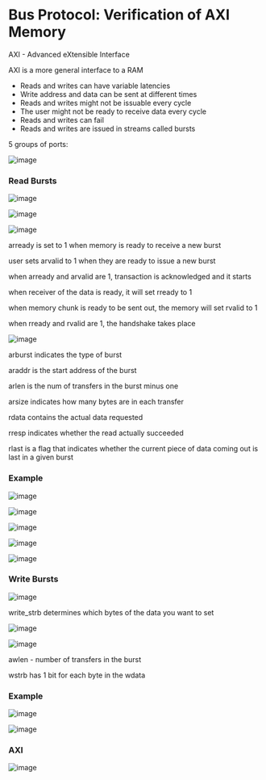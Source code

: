 # Bus Protocol: Verification of AXI Memory
AXI -  Advanced eXtensible Interface

AXI is a more general interface to a RAM
- Reads and writes can have variable latencies
- Write address and data can be sent at different times
- Reads and writes might not be issuable every cycle
- The user might not be ready to receive data every cycle
- Reads and writes can fail
- Reads and writes are issued in streams called bursts

5 groups of ports:

![image](https://github.com/coolnikitav/coding-lessons/assets/30304422/df95adc5-54f1-4fab-9ee8-c5687b72308a)

### Read Bursts

![image](https://github.com/coolnikitav/coding-lessons/assets/30304422/cff1f714-638c-4289-8c07-c1747b560198)

![image](https://github.com/coolnikitav/coding-lessons/assets/30304422/102c56aa-9f0b-41ff-be30-5da47755773f)

![image](https://github.com/coolnikitav/coding-lessons/assets/30304422/905bd1ca-bb22-4d95-8c12-dde5c15a5c65)

arready is set to 1 when memory is ready to receive a new burst

user sets arvalid to 1 when they are ready to issue a new burst

when arready and arvalid are 1, transaction is acknowledged and it starts

when receiver of the data is ready, it will set rready to 1

when memory chunk is ready to be sent out, the memory will set rvalid to 1

when rready and rvalid are 1, the handshake takes place

![image](https://github.com/coolnikitav/coding-lessons/assets/30304422/f1e55af6-0fc2-4320-a541-3b72a92c8f21)

arburst indicates the type of burst

araddr is the start address of the burst

arlen is the num of transfers in the burst minus one

arsize indicates how many bytes are in each transfer

rdata contains the actual data requested

rresp indicates whether the read actually succeeded

rlast is a flag that indicates whether the current piece of data coming out is last in a given burst

### Example
![image](https://github.com/coolnikitav/coding-lessons/assets/30304422/80f250d1-6597-4db7-a9dd-d3f7290598eb)

![image](https://github.com/coolnikitav/coding-lessons/assets/30304422/1324fba5-97cd-4883-a53f-7ec7dd757c72)

![image](https://github.com/coolnikitav/coding-lessons/assets/30304422/f11eb0e4-7a1e-4176-a84a-618ad2112d2c)

![image](https://github.com/coolnikitav/coding-lessons/assets/30304422/57d10b75-f1b3-49e9-9946-00d8da567559)

![image](https://github.com/coolnikitav/coding-lessons/assets/30304422/c8aada23-b3cd-4395-9927-5907035f5c86)

### Write Bursts

![image](https://github.com/coolnikitav/coding-lessons/assets/30304422/a8bb312e-033c-4789-930a-8863f4b97d65)

write_strb determines which bytes of the data you want to set

![image](https://github.com/coolnikitav/coding-lessons/assets/30304422/ff18863d-5d5f-447f-8430-85f2757557b2)

![image](https://github.com/coolnikitav/coding-lessons/assets/30304422/50f3617a-221e-4dee-9e32-8e6a3b7f7c2a)

awlen - number of transfers in the burst

wstrb has 1 bit for each byte in the wdata

### Example
![image](https://github.com/coolnikitav/coding-lessons/assets/30304422/44d445f4-aeaf-4969-b718-a425c1cf3991)

![image](https://github.com/coolnikitav/coding-lessons/assets/30304422/da596a31-f2cb-4bd7-b039-106cec9af111)

### AXI

![image](https://github.com/coolnikitav/coding-lessons/assets/30304422/0208627f-0ec9-4cfd-9e0b-b33cd1ea3439)
